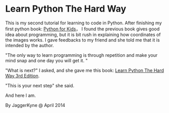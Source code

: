 Learn Python The Hard Way
=========================

This is my second tutorial for learning to code in Python.
After finishing my first python book: [Python for Kids](http://www.amazon.com/gp/product/B00ADX21Z6/ref=as_li_ss_tl?ie=UTF8&camp=1789&creative=390957&creativeASIN=B00ADX21Z6&linkCode=as2&tag=wilyansinncir-20)， I found the previous book gives good idea about programming, but it is bit rush in explaining how coordinates of the images works. I gave feedbacks to my friend and she told me that it is intended by the author. 

"The only way to learn programming is through repetition and make your mind snap and one day you will get it. "

"What is next?" I asked, and she gave me this book: [Learn Python The Hard Way 3rd Edition](http://www.amazon.com/Learn-Python-Hard-Way-Introduction/dp/0321884914/ref=sr_1_1?ie=UTF8&qid=1398515789&sr=8-1&keywords=learn+python+the+hard+way). 

"This is your next step" she said.

And here I am.


By JaggerKyne @ April 2014

